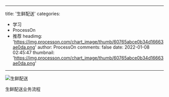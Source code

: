 
---
title: '生鲜配送'
categories: 
 - 学习
 - ProcessOn
 - 推荐
headimg: 'https://img.processon.com/chart_image/thumb/60765abce0b34d16663ae0da.png'
author: ProcessOn
comments: false
date: 2022-01-08 02:45:47
thumbnail: 'https://img.processon.com/chart_image/thumb/60765abce0b34d16663ae0da.png'
---

<div>   
<img class="thumb" alt="生鲜配送" src="https://img.processon.com/chart_image/thumb/60765abce0b34d16663ae0da.png" referrerpolicy="no-referrer">
<p>生鲜配送业务流程</p>  
</div>
            